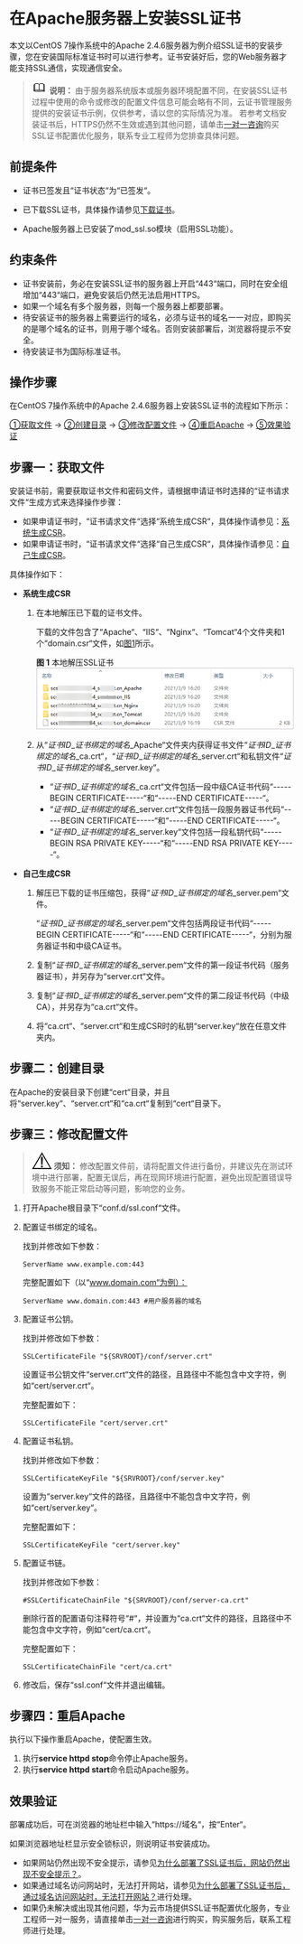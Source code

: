 # 在Apache服务器上安装SSL证书<a name="ccm_01_0083"></a>

本文以CentOS 7操作系统中的Apache 2.4.6服务器为例介绍SSL证书的安装步骤，您在安装国际标准证书时可以进行参考。证书安装好后，您的Web服务器才能支持SSL通信，实现通信安全。

>![](public_sys-resources/icon-note.gif) **说明：** 
>由于服务器系统版本或服务器环境配置不同，在安装SSL证书过程中使用的命令或修改的配置文件信息可能会略有不同，云证书管理服务提供的安装证书示例，仅供参考，请以您的实际情况为准。
>若参考文档安装证书后，HTTPS仍然不生效或遇到其他问题，请单击[一对一咨询](https://marketplace.huaweicloud.com/contents/917d16b0-33c4-49d3-bfe9-dd9219ea084e#productid=00301-120142-0--0)购买SSL证书配置优化服务，联系专业工程师为您排查具体问题。

## 前提条件<a name="zh-cn_topic_0000001399625106_zh-cn_topic_0000001355818953_zh-cn_topic_0000001124401671_zh-cn_topic_0171809252_section171927174218"></a>

-   证书已签发且“证书状态“为“已签发“。

-   已下载SSL证书，具体操作请参见[下载证书](下载SSL证书.md)。
-   Apache服务器上已安装了mod\_ssl.so模块（启用SSL功能）。

## 约束条件<a name="zh-cn_topic_0000001399625106_zh-cn_topic_0000001355818953_zh-cn_topic_0000001124217601_zh-cn_topic_0171809251_section13500821131513"></a>

-   证书安装前，务必在安装SSL证书的服务器上开启“443“端口，同时在安全组增加“443“端口，避免安装后仍然无法启用HTTPS。
-   如果一个域名有多个服务器，则每一个服务器上都要部署。
-   待安装证书的服务器上需要运行的域名，必须与证书的域名一一对应，即购买的是哪个域名的证书，则用于哪个域名。否则安装部署后，浏览器将提示不安全。
-   待安装证书为国际标准证书。

## 操作步骤<a name="zh-cn_topic_0000001399625106_zh-cn_topic_0000001355818953_zh-cn_topic_0000001124401671_zh-cn_topic_0171809252_section6411655151013"></a>

在CentOS 7操作系统中的Apache 2.4.6服务器上安装SSL证书的流程如下所示：

[①获取文件](#zh-cn_topic_0000001399625106_zh-cn_topic_0000001355818953_zh-cn_topic_0000001124401671_zh-cn_topic_0171809252_section13170712181812)  →  [②创建目录](#zh-cn_topic_0000001399625106_zh-cn_topic_0000001355818953_zh-cn_topic_0000001124401671_zh-cn_topic_0171809252_section33321255183)  →  [③修改配置文件](#zh-cn_topic_0000001399625106_zh-cn_topic_0000001355818953_zh-cn_topic_0000001124401671_zh-cn_topic_0171809252_section5388193419188)  →  [④重启Apache](#zh-cn_topic_0000001399625106_zh-cn_topic_0000001355818953_zh-cn_topic_0000001124401671_zh-cn_topic_0171809252_section19278184418180)  →  [⑤效果验证](#zh-cn_topic_0000001399625106_zh-cn_topic_0000001355818953_zh-cn_topic_0000001124217601_zh-cn_topic_0171809251_section17691911165112)

## 步骤一：获取文件<a name="zh-cn_topic_0000001399625106_zh-cn_topic_0000001355818953_zh-cn_topic_0000001124401671_zh-cn_topic_0171809252_section13170712181812"></a>

安装证书前，需要获取证书文件和密码文件，请根据申请证书时选择的“证书请求文件“生成方式来选择操作步骤：

-   如果申请证书时，“证书请求文件“选择“系统生成CSR“，具体操作请参见：[系统生成CSR](#zh-cn_topic_0000001399625106_zh-cn_topic_0000001355818953_zh-cn_topic_0000001124401671_zh-cn_topic_0171809252_li1836951018198)。
-   如果申请证书时，“证书请求文件“选择“自己生成CSR“，具体操作请参见：[自己生成CSR](#zh-cn_topic_0000001399625106_zh-cn_topic_0000001355818953_zh-cn_topic_0000001124401671_zh-cn_topic_0171809252_li19371171014199)。

具体操作如下：

-   <a name="zh-cn_topic_0000001399625106_zh-cn_topic_0000001355818953_zh-cn_topic_0000001124401671_zh-cn_topic_0171809252_li1836951018198"></a>**系统生成CSR**
    1.  在本地解压已下载的证书文件。

        下载的文件包含了“Apache“、“IIS“、“Nginx“、“Tomcat“4个文件夹和1个“domain.csr“文件，如[图1](#zh-cn_topic_0000001399625106_zh-cn_topic_0000001355818953_zh-cn_topic_0000001124217601_zh-cn_topic_0000001073213596_zh-cn_topic_0171809250_zh-cn_topic_0110866190_fdd76c20249e24d95b7a52872f72f84fd)所示。

        **图 1**  本地解压SSL证书<a name="zh-cn_topic_0000001399625106_zh-cn_topic_0000001355818953_zh-cn_topic_0000001124217601_zh-cn_topic_0000001073213596_zh-cn_topic_0171809250_zh-cn_topic_0110866190_fdd76c20249e24d95b7a52872f72f84fd"></a>  
        ![](figures/本地解压SSL证书-2.png "本地解压SSL证书-2")

    2.  从“_证书ID_\__证书绑定的域名_\_Apache“文件夹内获得证书文件“_证书ID_\__证书绑定的域名_\_ca.crt“，“_证书ID_\__证书绑定的域名_\_server.crt“和私钥文件“_证书ID_\__证书绑定的域名_\_server.key“。
        -   “_证书ID_\__证书绑定的域名_\_ca.crt“文件包括一段中级CA证书代码“-----BEGIN CERTIFICATE-----“和“-----END CERTIFICATE-----“。
        -   “_证书ID_\__证书绑定的域名_\_server.crt“文件包括一段服务器证书代码“-----BEGIN CERTIFICATE-----“和“-----END CERTIFICATE-----“。
        -   “_证书ID_\__证书绑定的域名_\_server.key“文件包括一段私钥代码“-----BEGIN RSA PRIVATE KEY-----“和“-----END RSA PRIVATE KEY-----“。

-   <a name="zh-cn_topic_0000001399625106_zh-cn_topic_0000001355818953_zh-cn_topic_0000001124401671_zh-cn_topic_0171809252_li19371171014199"></a>**自己生成CSR**
    1.  解压已下载的证书压缩包，获得“_证书ID_\__证书绑定的域名_\_server.pem“文件。

        “_证书ID_\__证书绑定的域名_\_server.pem“文件包括两段证书代码“-----BEGIN CERTIFICATE-----“和“-----END CERTIFICATE-----“，分别为服务器证书和中级CA证书。

    2.  复制“_证书ID_\__证书绑定的域名_\_server.pem“文件的第一段证书代码（服务器证书），并另存为“server.crt“文件。
    3.  复制“_证书ID_\__证书绑定的域名_\_server.pem“文件的第二段证书代码（中级CA），并另存为“ca.crt“文件。
    4.  将“ca.crt“、“server.crt“和生成CSR时的私钥“server.key“放在任意文件夹内。

## 步骤二：创建目录<a name="zh-cn_topic_0000001399625106_zh-cn_topic_0000001355818953_zh-cn_topic_0000001124401671_zh-cn_topic_0171809252_section33321255183"></a>

在Apache的安装目录下创建“cert“目录，并且将“server.key“、“server.crt“和“ca.crt“复制到“cert“目录下。

## 步骤三：修改配置文件<a name="zh-cn_topic_0000001399625106_zh-cn_topic_0000001355818953_zh-cn_topic_0000001124401671_zh-cn_topic_0171809252_section5388193419188"></a>

>![](public_sys-resources/icon-notice.gif) **须知：** 
>修改配置文件前，请将配置文件进行备份，并建议先在测试环境中进行部署，配置无误后，再在现网环境进行配置，避免出现配置错误导致服务不能正常启动等问题，影响您的业务。

1.  打开Apache根目录下“conf.d/ssl.conf“文件。
2.  配置证书绑定的域名。

    找到并修改如下参数：

    ```
    ServerName www.example.com:443 
    ```

    完整配置如下（以“www.domain.com“为例）：

    ```
    ServerName www.domain.com:443 #用户服务器的域名
    ```

3.  配置证书公钥。

    找到并修改如下参数：

    ```
    SSLCertificateFile "${SRVROOT}/conf/server.crt" 
    ```

    设置证书公钥文件“server.crt“文件的路径，且路径中不能包含中文字符，例如“cert/server.crt“。

    完整配置如下：

    ```
    SSLCertificateFile "cert/server.crt"
    ```

4.  配置证书私钥。

    找到并修改如下参数：

    ```
    SSLCertificateKeyFile "${SRVROOT}/conf/server.key" 
    ```

    设置为“server.key“文件的路径，且路径中不能包含中文字符，例如“cert/server.key“。

    完整配置如下：

    ```
    SSLCertificateKeyFile "cert/server.key"
    ```

5.  配置证书链。

    找到并修改如下参数：

    ```
    #SSLCertificateChainFile "${SRVROOT}/conf/server-ca.crt" 
    ```

    删除行首的配置语句注释符号“\#“，并设置为“ca.crt“文件的路径，且路径中不能包含中文字符，例如“cert/ca.crt“。

    完整配置如下：

    ```
    SSLCertificateChainFile "cert/ca.crt"
    ```

6.  修改后，保存“ssl.conf“文件并退出编辑。

## 步骤四：重启Apache<a name="zh-cn_topic_0000001399625106_zh-cn_topic_0000001355818953_zh-cn_topic_0000001124401671_zh-cn_topic_0171809252_section19278184418180"></a>

执行以下操作重启Apache，使配置生效。

1.  执行**service httpd stop**命令停止Apache服务。
2.  执行**service httpd start**命令启动Apache服务。

## 效果验证<a name="zh-cn_topic_0000001399625106_zh-cn_topic_0000001355818953_zh-cn_topic_0000001124217601_zh-cn_topic_0171809251_section17691911165112"></a>

部署成功后，可在浏览器的地址栏中输入“https://域名“，按“Enter“。

如果浏览器地址栏显示安全锁标识，则说明证书安装成功。

-   如果网站仍然出现不安全提示，请参见[为什么部署了SSL证书后，网站仍然出现不安全提示？](https://support.huaweicloud.com/ccm_faq/ccm_01_0098.html)。
-   如果通过域名访问网站时，无法打开网站，请参见[为什么部署了SSL证书后，通过域名访问网站时，无法打开网站？](https://support.huaweicloud.com/ccm_faq/ccm_01_0099.html)进行处理。
-   如果仍未解决或出现其他问题，华为云市场提供SSL证书配置优化服务，专业工程师一对一服务，请直接单击[一对一咨询](https://marketplace.huaweicloud.com/contents/917d16b0-33c4-49d3-bfe9-dd9219ea084e#productid=00301-120142-0--0)进行购买，购买服务后，联系工程师进行处理。

